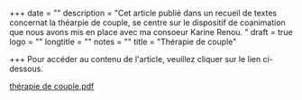 +++
date = ""
description = "Cet article publié dans un recueil de textes concernat la théarpie de couple, se centre sur le dispositif de coanimation que nous avons mis en place avec ma consoeur Karine Renou. "
draft = true
logo = ""
longtitle = ""
notes = ""
title = "Thérapie de couple"

+++
Pour accéder au contenu de l'article, veuillez cliquer sur le lien ci-dessous.

[thérapie de couple.pdf](https://res.cloudinary.com/dpjfqut00/w_900/v1561923832/the%CC%81rapie%20de%20couple.pdf "thérapie de couple.pdf")